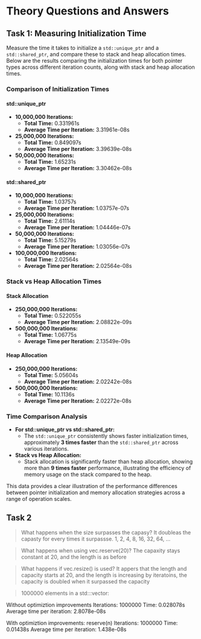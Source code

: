 # Theory Questions and Answers

## Task 1: Measuring Initialization Time

Measure the time it takes to initialize a `std::unique_ptr` and a `std::shared_ptr`, and compare these to stack and heap allocation times. Below are the results comparing the initialization times for both pointer types across different iteration counts, along with stack and heap allocation times.

### Comparison of Initialization Times

#### std::unique_ptr
- **10,000,000 Iterations:**
  - **Total Time:** 0.331961s
  - **Average Time per Iteration:** 3.31961e-08s
- **25,000,000 Iterations:**
  - **Total Time:** 0.849097s
  - **Average Time per Iteration:** 3.39639e-08s
- **50,000,000 Iterations:**
  - **Total Time:** 1.65231s
  - **Average Time per Iteration:** 3.30462e-08s

#### std::shared_ptr
- **10,000,000 Iterations:**
  - **Total Time:** 1.03757s
  - **Average Time per Iteration:** 1.03757e-07s
- **25,000,000 Iterations:**
  - **Total Time:** 2.61114s
  - **Average Time per Iteration:** 1.04446e-07s
- **50,000,000 Iterations:**
  - **Total Time:** 5.15279s
  - **Average Time per Iteration:** 1.03056e-07s
- **100,000,000 Iterations:**
  - **Total Time:** 2.02564s
  - **Average Time per Iteration:** 2.02564e-08s

### Stack vs Heap Allocation Times

#### Stack Allocation
- **250,000,000 Iterations:**
  - **Total Time:** 0.522055s
  - **Average Time per Iteration:** 2.08822e-09s
- **500,000,000 Iterations:**
  - **Total Time:** 1.06775s
  - **Average Time per Iteration:** 2.13549e-09s

#### Heap Allocation
- **250,000,000 Iterations:**
  - **Total Time:** 5.05604s
  - **Average Time per Iteration:** 2.02242e-08s
- **500,000,000 Iterations:**
  - **Total Time:** 10.1136s
  - **Average Time per Iteration:** 2.02272e-08s

### Time Comparison Analysis

- **For std::unique_ptr vs std::shared_ptr:**
  - The `std::unique_ptr` consistently shows faster initialization times, approximately **3 times faster** than the `std::shared_ptr` across various iterations.
- **Stack vs Heap Allocation:**
  - Stack allocation is significantly faster than heap allocation, showing more than **9 times faster** performance, illustrating the efficiency of memory usage on the stack compared to the heap.

This data provides a clear illustration of the performance differences between pointer initialization and memory allocation strategies across a range of operation scales.

## Task 2
>What happens when the size surpasses the capasy?
It doubleas the capasty for every times it surpassse. 1, 2, 4, 8, 16, 32, 64, ...

> What happens when using vec.reserve(20)?
The capaxity stays constant at 20, and the length is as before

> What happens if vec.resize() is used?
It appers that the length and capacity starts at 20, and the length is increasing by iteratoins, the capacity is doubled when it surpassed the capacity

> 1000000 elements in a std:::vector:

Without optimiztion improvements
Iterations: 1000000
Time: 0.028078s
Average time per iteration: 2.8078e-08s

With optimiztion improvements: reserve(n)
Iterations: 1000000
Time: 0.01438s
Average time per iteration: 1.438e-08s